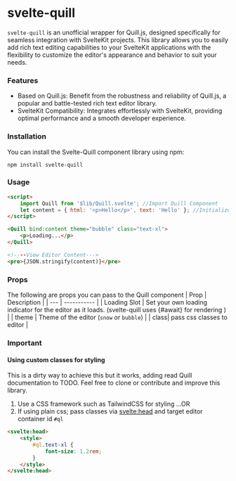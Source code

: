 # svelte-quill

`svelte-quill` is an unofficial wrapper for Quill.js, designed specifically for seamless integration with SvelteKit projects. This library allows you to easily add rich text editing capabilities to your SvelteKit applications with the flexibility to customize the editor's appearance and behavior to suit your needs.

### Features

- Based on Quill.js: Benefit from the robustness and reliability of Quill.js, a popular and battle-tested rich text editor library.
- SvelteKit Compatibility: Integrates effortlessly with SvelteKit, providing optimal performance and a smooth developer experience.

### Installation

You can install the Svelte-Quill component library using npm:

```
npm install svelte-quill
```

### Usage

```html
<script>
	import Quill from '$lib/Quill.svelte'; //Import Quill Component
	let content = { html: '<p>Hello</p>', text: 'Hello' }; //Initialize Rich Text Editor Content
</script>

<Quill bind:content theme="bubble" class="text-xl">
	<p>Loading...</p>
</Quill>

<!----View Editor Content--->
<pre>{JSON.stringify(content)}</pre>
```

### Props

The following are props you can pass to the Quill component
| Prop | Description |
| --- | ----------- |
| Loading Slot | Set your own loading indicator for the editor as it loads. (svelte-quill uses {#await} for rendering ) |
| theme | Theme of the editor (`snow` or `bubble`) |
| class| pass css classes to editor |

### Important

#### Using custom classes for styling

This is a dirty way to achieve this but it works, adding read Quill documentation to TODO. Feel free to clone or contribute and improve this library.

1. Use a CSS framework such as TailwindCSS for styling ...OR
2. If using plain css; pass classes via <svelte:head> and target editor container id `#ql`

```html
<svelte:head>
	<style>
		#ql.text-xl {
			font-size: 1.2rem;
		}
	</style>
</svelte:head>
```
